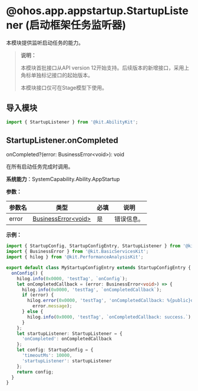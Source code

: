 # @ohos.app.appstartup.StartupListener (启动框架任务监听器)


本模块提供监听启动任务的能力。

> **说明：**
>
> 本模块首批接口从API version 12开始支持。后续版本的新增接口，采用上角标单独标记接口的起始版本。
>
> 本模块接口仅可在Stage模型下使用。

## 导入模块

```ts
import { StartupListener } from '@kit.AbilityKit';
```

## StartupListener.onCompleted

onCompleted?(error: BusinessError\<void\>): void

在所有启动任务完成时调用。

**系统能力**：SystemCapability.Ability.AppStartup

**参数：**

| 参数名 | 类型 | 必填 | 说明 |
| -------- | -------- | -------- | -------- |
| error | [BusinessError\<void>](../apis-basic-services-kit/js-apis-base.md#businesserror) | 是 | 错误信息。 |

**示例：**

```ts
import { StartupConfig, StartupConfigEntry, StartupListener } from '@kit.AbilityKit';
import { BusinessError } from '@kit.BasicServicesKit';
import { hilog } from '@kit.PerformanceAnalysisKit';

export default class MyStartupConfigEntry extends StartupConfigEntry {
  onConfig() {
    hilog.info(0x0000, 'testTag', `onConfig`);
    let onCompletedCallback = (error: BusinessError<void>) => {
      hilog.info(0x0000, 'testTag', `onCompletedCallback`);
      if (error) {
        hilog.error(0x0000, 'testTag', 'onCompletedCallback: %{public}d, message: %{public}s', error.code,
          error.message);
      } else {
        hilog.info(0x0000, 'testTag', `onCompletedCallback: success.`);
      }
    };
    let startupListener: StartupListener = {
      'onCompleted': onCompletedCallback
    };
    let config: StartupConfig = {
      'timeoutMs': 10000,
      'startupListener': startupListener
    };
    return config;
  }
}
```
